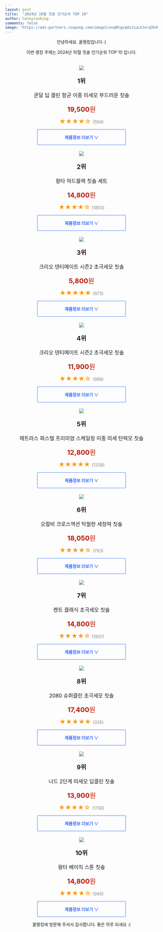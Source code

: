 ```yaml
---
layout: post
title:  "2024년 10월 칫솔 인기순위 TOP 10"
author: honeyranking
comments: false
image: "https://ads-partners.coupang.com/image1/ooqRCgvqdsJiuL4Jorq3h491-h19YBfaEuoOJ-6rYrgSgNrr8-kcyBnKNB6c97b9oBWMT4rNj2hLWmNFgQG6yC19-KV3b9ZQHpj9OpFIy8wjM3plnRvvwQq093DwKjOdx84f13TsQt5uRo4igWybOZwQoJr1xNBl0_PbYiqFl6fVqBkEn-ru6TDlFTvDck43wjC_rQStcMnPrK3f-uOz3p25EwJdXRn7tlfVNezY7EH6bvmJimYKjKD1GEWvg0NaW9TeTi7aYjgL7t6ydz8UxsrmjL-CObyr1vAzKw=="
---
```

<p style="text-align: center;">안녕하세요. 꿀랭킹입니다 :)</p>
<p style="text-align: center;">이번 랭킹 주제는 2024년 10월 칫솔 인기순위 TOP 10 입니다.</p><center><img src="https://ads-partners.coupang.com/image1/ooqRCgvqdsJiuL4Jorq3h491-h19YBfaEuoOJ-6rYrgSgNrr8-kcyBnKNB6c97b9oBWMT4rNj2hLWmNFgQG6yC19-KV3b9ZQHpj9OpFIy8wjM3plnRvvwQq093DwKjOdx84f13TsQt5uRo4igWybOZwQoJr1xNBl0_PbYiqFl6fVqBkEn-ru6TDlFTvDck43wjC_rQStcMnPrK3f-uOz3p25EwJdXRn7tlfVNezY7EH6bvmJimYKjKD1GEWvg0NaW9TeTi7aYjgL7t6ydz8UxsrmjL-CObyr1vAzKw==" style="margin-top:20px" /></center><p style="text-align: center; font-size: 20px"><b>1위</b></p><p style="text-align: center; font-size: 17px">쿤달 딥 클린 항균 이중 미세모 부드러운 칫솔</p><p style="text-align: center;"><span style="color: #b61800; font-size: 22px;"><b>19,500</b>원</span></p><p style="text-align: center;"><span style="color: #ff9600; font-size: 20px;">★★★★☆ </span><span style="color: #878787;">(594)</span></p><center><a href="https://link.coupang.com/re/AFFSDP?lptag=AF3899140&subid=honeyrank&pageKey=1847088562&itemId=3139881897&vendorItemId=71127518475&traceid=V0-153-c2c8bad84ee7d621&requestid=20241021050001091021851434&token=31850B%7CGM"><div style="font-size: 14px; display: inline-block; padding: 15px 90px; color: #346aff; border-radius: 2px; border: 1px solid #346aff; cursor: pointer;"><b>제품정보 더보기 &or;</b></div></a></center><center><img src="https://ads-partners.coupang.com/image1/-okgvTb60lZWmWjj-mVKA9C-Mno0ok9cWDC1gbOj2YUM3HPoeptnWv-xioqbHEm8-X00XUFR8KNQ6uAKe13NN07KmbhjIIbN40YS2Ls4oGDkFwUC0n3toZ5rp4ORregAeRSchbdhSR2VOLhLBEqwTo1LMVsDyWRkINL-aqwtOKev6QWfvn35jlAl2c8ctMr3II9uimxmhIZLoh57ZQBtHg5kUYBx_Xf47sZm3AVhLwZV-U-QPZ1ouFVS_-qr1nZ28YJbzlj32Wtq70f33htwmu5ACAkgOvj3y9MLAg==" style="margin-top:20px" /></center><p style="text-align: center; font-size: 20px"><b>2위</b></p><p style="text-align: center; font-size: 17px">왕타 하드블랙 칫솔 세트</p><p style="text-align: center;"><span style="color: #b61800; font-size: 22px;"><b>14,800</b>원</span></p><p style="text-align: center;"><span style="color: #ff9600; font-size: 20px;">★★★★☆ </span><span style="color: #878787;">(1853)</span></p><center><a href="https://link.coupang.com/re/AFFSDP?lptag=AF3899140&subid=honeyrank&pageKey=1786956288&itemId=3042442821&vendorItemId=71030493106&traceid=V0-153-78d50d0f618d62cf&requestid=20241021050001091021851434&token=31850B%7CGM"><div style="font-size: 14px; display: inline-block; padding: 15px 90px; color: #346aff; border-radius: 2px; border: 1px solid #346aff; cursor: pointer;"><b>제품정보 더보기 &or;</b></div></a></center><center><img src="https://ads-partners.coupang.com/image1/_ZOP2Ew9SefKhMkn_eckiEmAXBdMGnQKIsh7jzxY_D-G7cGZWfdf_MjjO94pjP0GGPcLSPs_C9oYBwFRah9kN1yIT1PWXmvdr4fiudMQkgijqXJhoCHAnY8qK8EnGLoxNR0n4TbHlo4TfsGzY8WivE2n3-KGEn1OMnWJJ9yaa_LXqHASO60z02paNoHG-a2kRXTgJ55iuZaL1OJgDDNwCqzuv-vSYkHNolalj9zHLjt2hj8He4Vz-UHDo8-EVb1RAWR4nbAo3t5vBQAiYghHEId1ziwZr1VeUw==" style="margin-top:20px" /></center><p style="text-align: center; font-size: 20px"><b>3위</b></p><p style="text-align: center; font-size: 17px">크리오 덴티메이트 시즌2 초극세모 칫솔</p><p style="text-align: center;"><span style="color: #b61800; font-size: 22px;"><b>5,800</b>원</span></p><p style="text-align: center;"><span style="color: #ff9600; font-size: 20px;">★★★★★ </span><span style="color: #878787;">(973)</span></p><center><a href="https://link.coupang.com/re/AFFSDP?lptag=AF3899140&subid=honeyrank&pageKey=295455246&itemId=19766859575&vendorItemId=5310365202&traceid=V0-153-f8c5aac56c9bb741&requestid=20241021050001091021851434&token=31850B%7CGM"><div style="font-size: 14px; display: inline-block; padding: 15px 90px; color: #346aff; border-radius: 2px; border: 1px solid #346aff; cursor: pointer;"><b>제품정보 더보기 &or;</b></div></a></center><center><img src="https://ads-partners.coupang.com/image1/GSeRjenNqNfYbqSHGebOXUaXQB9qmBwKGSAhqBKhGsQuTA6I3qxxA-ela2XqBlqZ7FKAOCFXgnAIXZ3fJHyAplnK9cDO32rG1-oFEM0euBWJRPoNVWg3xfj0jkMzKC--dHgaQ5beyVEYKHEAORb2tv43D8lcDVc8BmnJJqnshBOU1C6ulVzl0cO5GnsJTYN-p1u9-mT737T6t0EJO1eOTK5YxDKH0qSwxNRAs-eyyn40Pk1FgWkcu4hAqQ9MGpdPF38JcBeKLGaWw07LNzYSt5Y03bYIlxoxzm8=" style="margin-top:20px" /></center><p style="text-align: center; font-size: 20px"><b>4위</b></p><p style="text-align: center; font-size: 17px">크리오 덴티메이트 시즌2 초극세모 칫솔</p><p style="text-align: center;"><span style="color: #b61800; font-size: 22px;"><b>11,900</b>원</span></p><p style="text-align: center;"><span style="color: #ff9600; font-size: 20px;">★★★★☆ </span><span style="color: #878787;">(988)</span></p><center><a href="https://link.coupang.com/re/AFFSDP?lptag=AF3899140&subid=honeyrank&pageKey=295455246&itemId=5014799734&vendorItemId=72324685015&traceid=V0-153-f8c5aac56c9bb741&requestid=20241021050001091021851434&token=31850B%7CGM"><div style="font-size: 14px; display: inline-block; padding: 15px 90px; color: #346aff; border-radius: 2px; border: 1px solid #346aff; cursor: pointer;"><b>제품정보 더보기 &or;</b></div></a></center><center><img src="https://ads-partners.coupang.com/image1/qMdxQvD7wh4qpq61qMUdRO4Csj4H5uBAQGLvcljkmz5MP9wsx-BtxXgSdFcBXvGN1zpeTUPwgMN8eXmmkKuL0-nXsMcH5ZjPE8AwrsFek_6zQk1v4zLe1cl396Ij-OTIKPAWScl-mEEwzB8aJNKgCIeOAI3EW76-0BKPJmAMzrx6JcBnVj8lFY-3eBbogdRvs-fa2Z5LZoVWw48macMc_vL-X_62iTisozQt1q1HBOUpQHG7ZEV-WNQEicu-89AZUspBn26wtS7UbYM3gS5ezTTDRRAlyrKvOg==" style="margin-top:20px" /></center><p style="text-align: center; font-size: 20px"><b>5위</b></p><p style="text-align: center; font-size: 17px">헤트라스 파스텔 프리미엄 스케일링 이중 미세 탄력모 칫솔</p><p style="text-align: center;"><span style="color: #b61800; font-size: 22px;"><b>12,800</b>원</span></p><p style="text-align: center;"><span style="color: #ff9600; font-size: 20px;">★★★★★ </span><span style="color: #878787;">(1339)</span></p><center><a href="https://link.coupang.com/re/AFFSDP?lptag=AF3899140&subid=honeyrank&pageKey=8295835895&itemId=23927490840&vendorItemId=90949648104&traceid=V0-153-9ec97e2412129a02&requestid=20241021050001091021851434&token=31850B%7CGM"><div style="font-size: 14px; display: inline-block; padding: 15px 90px; color: #346aff; border-radius: 2px; border: 1px solid #346aff; cursor: pointer;"><b>제품정보 더보기 &or;</b></div></a></center><center><img src="https://ads-partners.coupang.com/image1/FX2bYscFAKDfdvCVFTq62csdGPJHjPRFuxMiFWXwo-qr_Eg79GWsVCnrzHvqpp97Ag8CBr7tYnnaOvUg8tHGnasNm4Rqz9138kdqR6fCIxHrDZyodxPKbnIWg4rMZcdIR4TrJ4_LwqbYfT1UspxfVsI8kGGKUIdMtVTmyhvMbJJXZNy2gCerT3OOe5bRWeIL7xquMvLPETdsSWaSTG75fC53OQ3m1vCLumKcqQ5EWLMXUAR8FEgGRIfesLE5wBUhfZgbcUt--RZiIZ0QOfZ3GSuZieSlUfs=" style="margin-top:20px" /></center><p style="text-align: center; font-size: 20px"><b>6위</b></p><p style="text-align: center; font-size: 17px">오랄비 크로스액션 탁월한 세정력 칫솔</p><p style="text-align: center;"><span style="color: #b61800; font-size: 22px;"><b>18,050</b>원</span></p><p style="text-align: center;"><span style="color: #ff9600; font-size: 20px;">★★★★☆ </span><span style="color: #878787;">(793)</span></p><center><a href="https://link.coupang.com/re/AFFSDP?lptag=AF3899140&subid=honeyrank&pageKey=7828596381&itemId=21285100377&vendorItemId=5105412575&traceid=V0-153-adea349055e46c5e&requestid=20241021050001091021851434&token=31850B%7CGM"><div style="font-size: 14px; display: inline-block; padding: 15px 90px; color: #346aff; border-radius: 2px; border: 1px solid #346aff; cursor: pointer;"><b>제품정보 더보기 &or;</b></div></a></center><center><img src="https://ads-partners.coupang.com/image1/ntpkD9FSP7r-wJHqnrLG7soOFvwNPZxiXYl4YoKzSC5fN8fp8MaA4eYdLTOjKfMDdNuZwiD9QUAgAjHwfPIvKLn9LEr595wz8yBozmIW07Miq33WdA9mIxamgcufsHemwRtHhmC15zKuOi_1ktz96PQdoP206ZZVWay7oAJ36H0V53IiMBAWv8b9n_muWLpOZsQ_mEsQZMSihYm_k8UAmgtYcweEoUe3Fr7bM73F1MssF9Ovp44q1YHm99u-6Eg6LrJFNuQy4LqTtGMOGa1J5ldFcv-vL2kITQ==" style="margin-top:20px" /></center><p style="text-align: center; font-size: 20px"><b>7위</b></p><p style="text-align: center; font-size: 17px">켄트 클래식 초극세모 칫솔</p><p style="text-align: center;"><span style="color: #b61800; font-size: 22px;"><b>14,800</b>원</span></p><p style="text-align: center;"><span style="color: #ff9600; font-size: 20px;">★★★★☆ </span><span style="color: #878787;">(1907)</span></p><center><a href="https://link.coupang.com/re/AFFSDP?lptag=AF3899140&subid=honeyrank&pageKey=6329230505&itemId=13227960733&vendorItemId=3303981373&traceid=V0-153-a1200f0de231c1f1&requestid=20241021050001091021851434&token=31850B%7CGM"><div style="font-size: 14px; display: inline-block; padding: 15px 90px; color: #346aff; border-radius: 2px; border: 1px solid #346aff; cursor: pointer;"><b>제품정보 더보기 &or;</b></div></a></center><center><img src="https://ads-partners.coupang.com/image1/PeT4AOFsR2Hte3wgPUARdhZyKFaxVY3VM36Hirei_DWuYRsn57OxplNirsY9wt-gnfjOj6cVYe-jKw5sthwt9qb6PYIfP_x16U34UwZu157e_ClHnlael-CREuOsS_5cwo71hEspDBlgKY2u7kFFE1eZrXcGVUTD_cq7U5robP1s3BEg2kMs9zVDYEuODcTHlbwFX842rF6Y3cPQ1_DE-hkYMyi_k1dr47N4lp_XOl_2gxrA5cu3LKgy5u0I9OyqaC7yZSq6gy7xL_Xgr0Wr0Z0=" style="margin-top:20px" /></center><p style="text-align: center; font-size: 20px"><b>8위</b></p><p style="text-align: center; font-size: 17px">2080 슈퍼클린 초극세모 칫솔</p><p style="text-align: center;"><span style="color: #b61800; font-size: 22px;"><b>17,400</b>원</span></p><p style="text-align: center;"><span style="color: #ff9600; font-size: 20px;">★★★★★ </span><span style="color: #878787;">(335)</span></p><center><a href="https://link.coupang.com/re/AFFSDP?lptag=AF3899140&subid=honeyrank&pageKey=7582017945&itemId=20016595520&vendorItemId=87113380008&traceid=V0-153-d5b95cb83084e930&requestid=20241021050001091021851434&token=31850B%7CGM"><div style="font-size: 14px; display: inline-block; padding: 15px 90px; color: #346aff; border-radius: 2px; border: 1px solid #346aff; cursor: pointer;"><b>제품정보 더보기 &or;</b></div></a></center><center><img src="https://ads-partners.coupang.com/image1/9GHLKMKxj7gdjiRW9IEiz-JV8jZqaZ6Wi-5ul_4Zip_JGZLSlJ4tgnAXeVozUbN52M7rJBCoj80YBo3vX9feNgcVNgorhqbBlhSimHCaz2Ss7qdYWoJFyvE-WC-iTi4-BgUuU9-CKtwriJh1ASA3IIztWDacmlUmpFkYo1QcvkqrcgYsR0f_AVwfoklHEfpF23aWVVXjolX18j1hDF-1dvK0w4edgULEqYpvOE0LYLlh-sZlQ18Zxh1LwwK-xrQhQJUtOfWxgdjUfcHQtVJGQtswEQcJ2hT_g7BA" style="margin-top:20px" /></center><p style="text-align: center; font-size: 20px"><b>9위</b></p><p style="text-align: center; font-size: 17px">나드 2단계 미세모 딥클린 칫솔</p><p style="text-align: center;"><span style="color: #b61800; font-size: 22px;"><b>13,900</b>원</span></p><p style="text-align: center;"><span style="color: #ff9600; font-size: 20px;">★★★★☆ </span><span style="color: #878787;">(1758)</span></p><center><a href="https://link.coupang.com/re/AFFSDP?lptag=AF3899140&subid=honeyrank&pageKey=7075203266&itemId=17583004277&vendorItemId=77102775773&traceid=V0-153-9e13f38c960b294a&requestid=20241021050001091021851434&token=31850B%7CGM"><div style="font-size: 14px; display: inline-block; padding: 15px 90px; color: #346aff; border-radius: 2px; border: 1px solid #346aff; cursor: pointer;"><b>제품정보 더보기 &or;</b></div></a></center><center><img src="https://ads-partners.coupang.com/image1/jZ14yehBZJa0PD_ujXJ8RAIlBBPJ5YE_cQkVyYj51JtJ6rVUx8fBKf-yU898WWAdHGSSxm4PzEdw2yLOvB4fxn-u6nTtouF3wy1Z7FVWtOayKHjzUAwYnbnZtFV0aRBuA8NC895uuRSzGSoa981bk0AcMnu9QDSQI6KsXwKlK_nUGXGHTR1QELSkglq-maI5n3kMF3d67ujTmkiZDTR295w-vgvTUcga__0dQfebxAN5gB55nHCBWRzeUiRba0pq3knONpgR-d_esP8SatS2b3l_dXSTAvVpJhE6" style="margin-top:20px" /></center><p style="text-align: center; font-size: 20px"><b>10위</b></p><p style="text-align: center; font-size: 17px">왕타 베이직 스톤 칫솔</p><p style="text-align: center;"><span style="color: #b61800; font-size: 22px;"><b>14,800</b>원</span></p><p style="text-align: center;"><span style="color: #ff9600; font-size: 20px;">★★★★☆ </span><span style="color: #878787;">(945)</span></p><center><a href="https://link.coupang.com/re/AFFSDP?lptag=AF3899140&subid=honeyrank&pageKey=1786956208&itemId=3042442727&vendorItemId=71030492981&traceid=V0-153-be7638da072cc7eb&requestid=20241021050001091021851434&token=31850B%7CGM"><div style="font-size: 14px; display: inline-block; padding: 15px 90px; color: #346aff; border-radius: 2px; border: 1px solid #346aff; cursor: pointer;"><b>제품정보 더보기 &or;</b></div></a></center><p style="text-align: center;">꿀랭킹에 방문해 주셔서 감사합니다. 좋은 하루 되세요 :)</p>